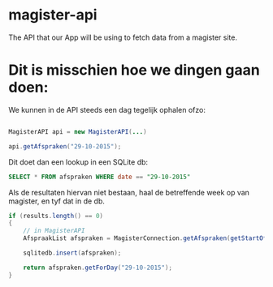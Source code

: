 # magister-api
The API that our App will be using to fetch data from a magister site.


# Dit is misschien hoe we dingen gaan doen:

We kunnen in de API steeds een dag tegelijk ophalen ofzo:

```java

MagisterAPI api = new MagisterAPI(...)

api.getAfspraken("29-10-2015");

```

Dit doet dan een lookup in een SQLite db:

```sql
SELECT * FROM afspraken WHERE date == "29-10-2015"
```

Als de resultaten hiervan niet bestaan, haal de betreffende week op van magister, en tyf dat in de db.

```java
if (results.length() == 0)
{
	// in MagisterAPI
	AfspraakList afspraken = MagisterConnection.getAfspraken(getStartOfWeek("29-10-2015"), getEndOfWeek("29-10-2015"));

	sqlitedb.insert(afspraken);

	return afspraken.getForDay("29-10-2015");
}
```